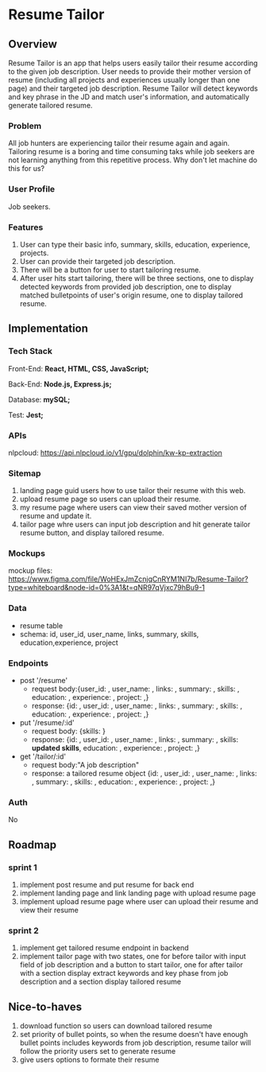 # Resume Tailor

## Overview

Resume Tailor is an app that helps users easily tailor their resume according to the given job description. User needs to provide their mother version of resume (including all projects and experiences usually longer than one page) and their targeted job description. Resume Tailor will detect keywords and key phrase in the JD and match user's information, and automatically generate tailored resume.

### Problem

All job hunters are experiencing tailor their resume again and again. Tailoring resume is a boring and time consuming taks while job seekers are not learning anything from this repetitive process. Why don't let machine do this for us?

### User Profile

Job seekers.

### Features
1. User can type their basic info, summary, skills, education, experience, projects.
2. User can provide their targeted job description.
3. There will be a button for user to start tailoring resume.
4. After user hits start tailoring, there will be three sections, one to display detected keywords from provided job description, one to display matched bulletpoints of user's origin resume, one to display tailored resume.



## Implementation

### Tech Stack
Front-End: __React, HTML, CSS, JavaScript;__

Back-End: __Node.js, Express.js;__

Database: __mySQL;__

Test: __Jest;__



### APIs
nlpcloud: https://api.nlpcloud.io/v1/gpu/dolphin/kw-kp-extraction


### Sitemap
1. landing page guid users how to use tailor their resume with this web.
2. upload resume page so users can upload their resume.
3. my resume page where users can view their saved mother version of resume and update it.
4. tailor page whre users can input job description and hit generate tailor resume button, and display tailored resume.


### Mockups
mockup files: https://www.figma.com/file/WoHExJmZcnjqCnRYM1NI7b/Resume-Tailor?type=whiteboard&node-id=0%3A1&t=qNR97qVjxc79hBu9-1


### Data
- resume table
- schema: id, user_id, user_name, links, summary, skills, education,experience, project


### Endpoints
- post '/resume' 
    - request body:{user_id: , user_name: , links: , summary: , skills: , education: , experience: , project: ,}
    - response: {id: , user_id: , user_name: , links: , summary: , skills: , education: , experience: , project: ,}
- put '/resume/:id'
    - request body: {skills: }
    - response: {id: , user_id: , user_name: , links: , summary: , skills: __updated skills__, education: , experience: , project: ,}
- get '/tailor/:id'
    - request body:"A job description"
    - response: a tailored resume object {id: , user_id: , user_name: , links: , summary: , skills: , education: , experience: , project: ,}


### Auth
No


## Roadmap
### sprint 1
1. implement post resume and put resume for back end
2. implement landing page and link landing page with upload resume page
3. implement upload resume page where user can upload their resume and view their resume
### sprint 2
1. implement get tailored resume endpoint in backend
2. implement tailor page with two states, one for before tailor with input field of job description and a button to start tailor, one for after tailor with a section display extract keywords and key phase from job description and a section display tailored resume

## Nice-to-haves
1. download function so users can download tailored resume
2. set priority of bullet points, so when the resume doesn't have enough bullet points includes keywords from job description, resume tailor will follow the priority users set to generate resume
3. give users options to formate their resume


